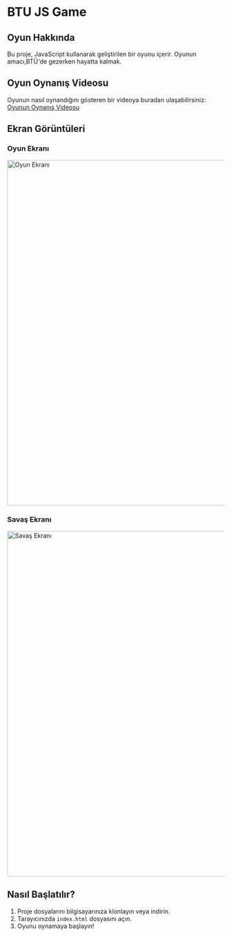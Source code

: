 # BTU JS Game

## Oyun Hakkında

Bu proje, JavaScript kullanarak geliştirilen bir oyunu içerir. Oyunun amacı,BTÜ'de gezerken hayatta kalmak.

## Oyun Oynanış Videosu

Oyunun nasıl oynandığını gösteren bir videoya buradan ulaşabilirsiniz: [Oyunun Oynanış Videosu](https://www.youtube.com/watch?v=CJIPAAhP_Mk)

## Ekran Görüntüleri

### Oyun Ekranı
<img width="800" alt="Oyun Ekranı" src="https://github.com/adraarda23/btu-js-game/assets/113470792/efb493d2-93e1-4907-9ed2-576fcbb0dd5e">

### Savaş Ekranı
<img width="800" alt="Savaş Ekranı" src="https://github.com/adraarda23/btu-js-game/assets/113470792/37d85ecc-b558-4439-99fb-60ee20aeb757">

## Nasıl Başlatılır?

1. Proje dosyalarını bilgisayarınıza klonlayın veya indirin.
2. Tarayıcınızda `index.html` dosyasını açın.
3. Oyunu oynamaya başlayın!
